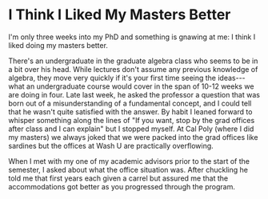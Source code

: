 # I Think I Liked My Masters Better


I'm only three weeks into my PhD and something is gnawing at me: I think I liked
doing my masters better.

There's an undergraduate in the graduate algebra class who seems to be in a bit
over his head. While lectures don't assume any previous knowledge of algebra,
they move very quickly if it's your first time seeing the ideas---what an
undergraduate course would cover in the span of 10-12 weeks we are doing in
four. Late last week, he asked the professor a question that was born out of a
misunderstanding of a fundamental concept, and I could tell that he wasn't quite
satisfied with the answer. By habit I leaned forward to whisper something along
the lines of "If you want, stop by the grad offices after class and I can
explain" but I stopped myself.  At Cal Poly (where I did my masters) we always
joked that we were packed into the grad offices like sardines but the offices at
Wash U are practically overflowing.

When I met with my one of my academic advisors prior to the start of the
semester, I asked about what the office situation was. After chuckling he told
me that first years each given a carrel but assured me that the accommodations
got better as you progressed through the program.

